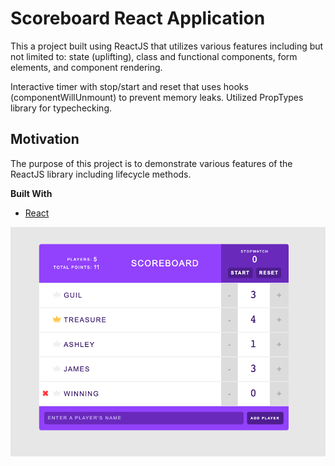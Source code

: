 # Scoreboard React Application
This a project built using ReactJS that utilizes various features including but not limited to: state (uplifting), class and functional components, form elements, and component rendering. 

Interactive timer with stop/start and reset that uses hooks (componentWillUnmount) to prevent memory leaks. Utilized PropTypes library for typechecking. 

## Motivation
The purpose of this project is to demonstrate various features of the ReactJS library including lifecycle methods.

**Built With**
- [React](https://reactjs.org/)

![Alt text](/scoreboard.png?raw=true "Optional Title")
